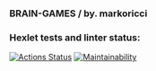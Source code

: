 ### BRAIN-GAMES / by. markoricci

### Hexlet tests and linter status:
[![Actions Status](https://github.com/Markoricci/frontend-project-44/actions/workflows/hexlet-check.yml/badge.svg)](https://github.com/Markoricci/frontend-project-44/actions) [![Maintainability](https://api.codeclimate.com/v1/badges/51fcb7a23cd84dabd095/maintainability)](https://codeclimate.com/github/Markoricci/frontend-project-44/maintainability)


